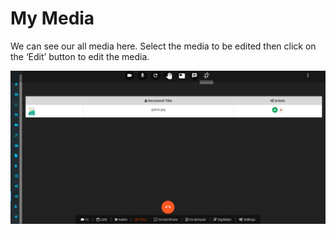 # My Media

We can see our all media here. Select the media to be edited then click on the ‘Edit’ button to edit the media.

![](../.gitbook/assets/image%20%28274%29.png)

